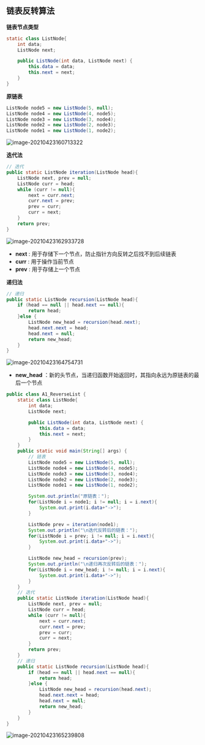 ## 链表反转算法

**链表节点类型** 

```java
static class ListNode{
    int data;
    ListNode next;

    public ListNode(int data, ListNode next) {
        this.data = data;
        this.next = next;
    }
}
```

**原链表** 

```java
ListNode node5 = new ListNode(5, null);
ListNode node4 = new ListNode(4, node5);
ListNode node3 = new ListNode(3, node4);
ListNode node2 = new ListNode(2, node3);
ListNode node1 = new ListNode(1, node2);
```

![image-20210423160713322](https://img2020.cnblogs.com/blog/2213660/202104/2213660-20210423160714422-1604562477.png) 

**迭代法** 

```java
// 迭代
public static ListNode iteration(ListNode head){
    ListNode next, prev = null;
    ListNode curr = head;
    while (curr != null){
        next = curr.next;
        curr.next = prev;
        prev = curr;
        curr = next;
    }
    return prev;
}
```

![image-20210423162933728](https://img2020.cnblogs.com/blog/2213660/202104/2213660-20210423162934593-1136476535.png)

- **next** : 用于存储下一个节点，防止指针方向反转之后找不到后续链表
- **curr** : 用于操作当前节点
- **prev** : 用于存储上一个节点

**递归法** 

```java
// 递归
public static ListNode recursion(ListNode head){
    if (head == null || head.next == null){
        return head;
    }else {
        ListNode new_head = recursion(head.next);
        head.next.next = head;
        head.next = null;
        return new_head;
    }
}
```

![image-20210423164754731](https://img2020.cnblogs.com/blog/2213660/202104/2213660-20210423164755593-393736338.png) 

- **new_head** ：新的头节点，当递归函数开始返回时，其指向永远为原链表的最后一个节点



```java
public class A1_ReverseList {
    static class ListNode{
        int data;
        ListNode next;

        public ListNode(int data, ListNode next) {
            this.data = data;
            this.next = next;
        }
    }
    public static void main(String[] args) {
        // 链表
        ListNode node5 = new ListNode(5, null);
        ListNode node4 = new ListNode(4, node5);
        ListNode node3 = new ListNode(3, node4);
        ListNode node2 = new ListNode(2, node3);
        ListNode node1 = new ListNode(1, node2);

        System.out.println("原链表：");
        for(ListNode i = node1; i != null; i = i.next){
            System.out.print(i.data+"->");
        }

        ListNode prev = iteration(node1);
        System.out.println("\n迭代反转后的链表：");
        for(ListNode i = prev; i != null; i = i.next){
            System.out.print(i.data+"->");
        }

        ListNode new_head = recursion(prev);
        System.out.println("\n递归再次反转后的链表：");
        for(ListNode i = new_head; i != null; i = i.next){
            System.out.print(i.data+"->");
        }
    }
    // 迭代
    public static ListNode iteration(ListNode head){
        ListNode next, prev = null;
        ListNode curr = head;
        while (curr != null){
            next = curr.next;
            curr.next = prev;
            prev = curr;
            curr = next;
        }
        return prev;
    }
    // 递归
    public static ListNode recursion(ListNode head){
        if (head == null || head.next == null){
            return head;
        }else {
            ListNode new_head = recursion(head.next);
            head.next.next = head;
            head.next = null;
            return new_head;
        }
    }
}
```

![image-20210423165239808](https://img2020.cnblogs.com/blog/2213660/202104/2213660-20210423165240820-1083467165.png) 

